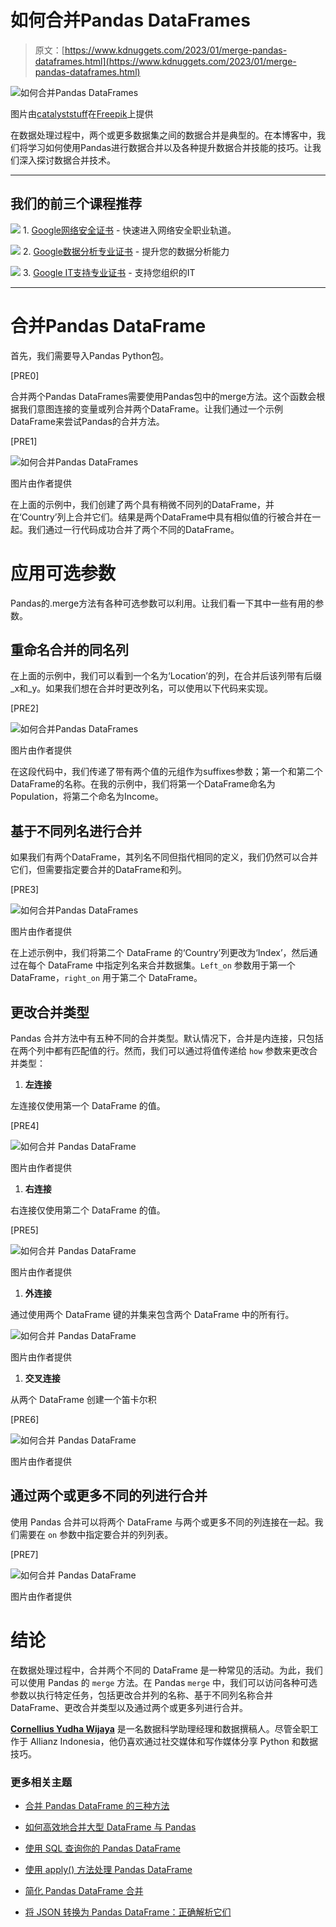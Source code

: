 # 如何合并Pandas DataFrames

> 原文：[https://www.kdnuggets.com/2023/01/merge-pandas-dataframes.html](https://www.kdnuggets.com/2023/01/merge-pandas-dataframes.html)

![如何合并Pandas DataFrames](../Images/dbea643af0f687e6cc05cc962f702313.png)

图片由[catalyststuff](https://www.freepik.com/free-vector/cute-panda-writing-book-with-pencil-cartoon-icon-illustration_12158331.htm#query=pandas&position=9&from_view=search&track=sph)在[Freepik](https://www.freepik.com/)上提供

在数据处理过程中，两个或更多数据集之间的数据合并是典型的。在本博客中，我们将学习如何使用Pandas进行数据合并以及各种提升数据合并技能的技巧。让我们深入探讨数据合并技术。

* * *

## 我们的前三个课程推荐

![](../Images/0244c01ba9267c002ef39d4907e0b8fb.png) 1\. [Google网络安全证书](https://www.kdnuggets.com/google-cybersecurity) - 快速进入网络安全职业轨道。

![](../Images/e225c49c3c91745821c8c0368bf04711.png) 2\. [Google数据分析专业证书](https://www.kdnuggets.com/google-data-analytics) - 提升您的数据分析能力

![](../Images/0244c01ba9267c002ef39d4907e0b8fb.png) 3\. [Google IT支持专业证书](https://www.kdnuggets.com/google-itsupport) - 支持您组织的IT

* * *

# 合并Pandas DataFrame

首先，我们需要导入Pandas Python包。

[PRE0]

合并两个Pandas DataFrames需要使用Pandas包中的merge方法。这个函数会根据我们意图连接的变量或列合并两个DataFrame。让我们通过一个示例DataFrame来尝试Pandas的合并方法。

[PRE1]

![如何合并Pandas DataFrames](../Images/f1741d44d929df98267213fe4271d2b9.png)

图片由作者提供

在上面的示例中，我们创建了两个具有稍微不同列的DataFrame，并在‘Country’列上合并它们。结果是两个DataFrame中具有相似值的行被合并在一起。我们通过一行代码成功合并了两个不同的DataFrame。

# 应用可选参数

Pandas的.merge方法有各种可选参数可以利用。让我们看一下其中一些有用的参数。

## 重命名合并的同名列

在上面的示例中，我们可以看到一个名为‘Location’的列，在合并后该列带有后缀_x和_y。如果我们想在合并时更改列名，可以使用以下代码来实现。

[PRE2]

![如何合并Pandas DataFrames](../Images/4d0219fe6d346fc5b1b417eff64bd0cc.png)

图片由作者提供

在这段代码中，我们传递了带有两个值的元组作为suffixes参数；第一个和第二个DataFrame的名称。在我的示例中，我们将第一个DataFrame命名为Population，将第二个命名为Income。

## 基于不同列名进行合并

如果我们有两个DataFrame，其列名不同但指代相同的定义，我们仍然可以合并它们，但需要指定要合并的DataFrame和列。

[PRE3]

![如何合并Pandas DataFrames](../Images/9d185ad01291d5e02c3374878f87ba37.png)

图片由作者提供

在上述示例中，我们将第二个 DataFrame 的‘Country’列更改为‘Index’，然后通过在每个 DataFrame 中指定列名来合并数据集。`Left_on` 参数用于第一个 DataFrame，`right_on` 用于第二个 DataFrame。

## 更改合并类型

Pandas 合并方法中有五种不同的合并类型。默认情况下，合并是内连接，只包括在两个列中都有匹配值的行。然而，我们可以通过将值传递给 `how` 参数来更改合并类型：

1.  **左连接**

左连接仅使用第一个 DataFrame 的值。

[PRE4]

![如何合并 Pandas DataFrame](../Images/f1741d44d929df98267213fe4271d2b9.png)

图片由作者提供

1.  **右连接**

右连接仅使用第二个 DataFrame 的值。

[PRE5]

![如何合并 Pandas DataFrame](../Images/5fcec12f1fa210c7e757f0a4d1211573.png)

图片由作者提供

1.  **外连接**

通过使用两个 DataFrame 键的并集来包含两个 DataFrame 中的所有行。

![如何合并 Pandas DataFrame](../Images/d86c365021c730d12231cb1559abb141.png)

图片由作者提供

1.  **交叉连接**

从两个 DataFrame 创建一个笛卡尔积

[PRE6]

![如何合并 Pandas DataFrame](../Images/d883e108c322609119312c6beabda5db.png)

图片由作者提供

## 通过两个或更多不同的列进行合并

使用 Pandas 合并可以将两个 DataFrame 与两个或更多不同的列连接在一起。我们需要在 `on` 参数中指定要合并的列列表。

[PRE7]

![如何合并 Pandas DataFrame](../Images/f1e87a18556f05fa453659433aace177.png)

图片由作者提供

# 结论

在数据处理过程中，合并两个不同的 DataFrame 是一种常见的活动。为此，我们可以使用 Pandas 的 `merge` 方法。在 Pandas `merge` 中，我们可以访问各种可选参数以执行特定任务，包括更改合并列的名称、基于不同列名称合并 DataFrame、更改合并类型以及通过两个或更多列进行合并。

**[Cornellius Yudha Wijaya](https://www.linkedin.com/in/cornellius-yudha-wijaya/)** 是一名数据科学助理经理和数据撰稿人。尽管全职工作于 Allianz Indonesia，他仍喜欢通过社交媒体和写作媒体分享 Python 和数据技巧。

### 更多相关主题

+   [合并 Pandas DataFrame 的三种方法](https://www.kdnuggets.com/2023/03/3-ways-merge-pandas-dataframes.html)

+   [如何高效地合并大型 DataFrame 与 Pandas](https://www.kdnuggets.com/how-to-merge-large-dataframes-efficiently-with-pandas)

+   [使用 SQL 查询你的 Pandas DataFrame](https://www.kdnuggets.com/2021/10/query-pandas-dataframes-sql.html)

+   [使用 apply() 方法处理 Pandas DataFrame](https://www.kdnuggets.com/2022/07/apply-method-pandas-dataframes.html)

+   [简化 Pandas DataFrame 合并](https://www.kdnuggets.com/2022/09/combining-pandas-dataframes-made-simple.html)

+   [将 JSON 转换为 Pandas DataFrame：正确解析它们](https://www.kdnuggets.com/converting-jsons-to-pandas-dataframes-parsing-them-the-right-way)
